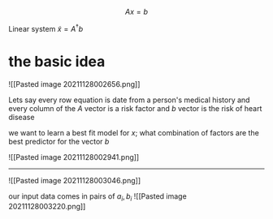$$Ax = b$$

Linear system $\tilde{x} = A^{\dagger}b$


# the basic idea

![[Pasted image 20211128002656.png]]

Lets say every row equation is date from a person's medical history
and every column of the $A$ vector is a risk factor and $b$ vector is the risk of heart disease

we want to learn a best fit model for $x$; what combination of factors are the best predictor for the vector $b$

![[Pasted image 20211128002941.png]]

---

![[Pasted image 20211128003046.png]]

our input data comes in pairs of $a_{i} , b_{i}$ 
 ![[Pasted image 20211128003220.png]]

